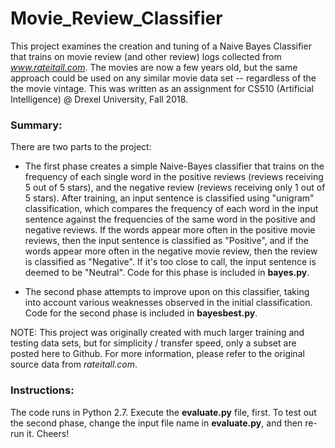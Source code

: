 # Movie_Review_Classifier
This project examines the creation and tuning of a Naive Bayes Classifier that trains on movie review (and other review) logs collected from _www.rateitall.com_.  The movies are now a few years old, but the same approach could be used on any similar movie data set -- regardless of the the movie vintage.  This was written as an assignment for CS510 (Artificial Intelligence) @ Drexel University, Fall 2018.

### Summary:

There are two parts to the project:

- The first phase creates a simple Naive-Bayes classifier that trains on the frequency of each single word in the positive reviews (reviews receiving 5 out of 5 stars), and the negative review (reviews receiving only 1 out of 5 stars).  After training, an input sentence is classified using "unigram" classification, which compares the frequency of each word in the input sentence against the frequencies of the same word in the positive and negative reviews.  If the words appear more often in the positive movie reviews, then the input sentence is classified as "Positive", and if the words appear more often in the negative movie review, then the review is classified as "Negative".  If it's too close to call, the input sentence is deemed to be "Neutral".  Code for this phase is included in __bayes.py__.

- The second phase attempts to improve upon on this classifier, taking into account various weaknesses observed in the initial classification.  Code for the second phase is included in __bayesbest.py__.

NOTE: This project was originally created with much larger training and testing data sets, but for simplicity / transfer speed, only a subset are posted here to Github.  For more information, please refer to the original source data from _rateitall.com_.

### Instructions:

The code runs in Python 2.7.  Execute the __evaluate.py__ file, first.  To test out the second phase, change the input file name in __evaluate.py__, and then re-run it.  Cheers!
